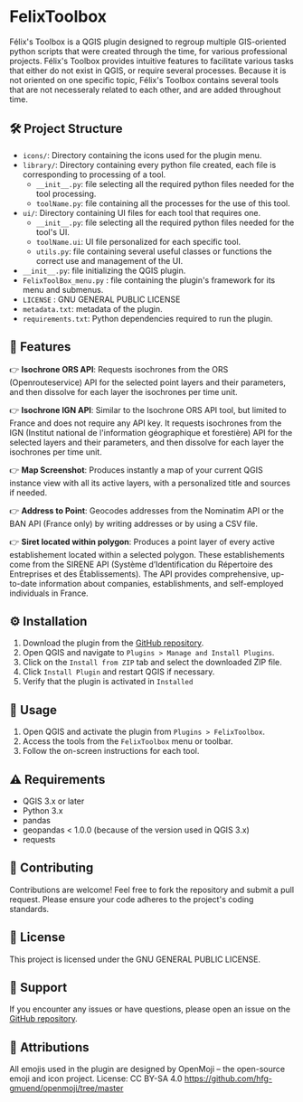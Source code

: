 # FelixToolbox

Félix's Toolbox is a QGIS plugin designed to regroup multiple GIS-oriented python scripts that were created through the time, for various professional projects. 
Félix's Toolbox provides intuitive features to facilitate various tasks that either do not exist in QGIS, or require several processes.
Because it is not oriented on one specific topic, Félix's Toolbox contains several tools that are not necesseraly related to each other, and are added throughout time.

## 🛠 Project Structure

- `icons/`: Directory containing the icons used for the plugin menu.
- `library/`: Directory containing every python file created, each file is corresponding to processing of a tool.
  - `__init__.py`: file selecting all the required python files needed for the tool processing.
  - `toolName.py`: file containing all the processes for the use of this tool.
- `ui/`: Directory containing UI files for each tool that requires one.
  - `__init__.py`: file selecting all the required python files needed for the tool's UI.
  - `toolName.ui`: UI file personalized for each specific tool.
  - `utils.py`: file containing several useful classes or functions the correct use and management of the UI.
- `__init__.py`: file initializing the QGIS plugin.
- `FelixToolBox_menu.py` : file containing the plugin's framework for its menu and submenus.
- `LICENSE` : GNU GENERAL PUBLIC LICENSE
- `metadata.txt`: metadata of the plugin.
- `requirements.txt`: Python dependencies required to run the plugin.

## 🎁 Features

👉 **Isochrone ORS API**: Requests isochrones from the ORS (Openrouteservice) API for the selected point layers and their parameters, and then dissolve for each layer the isochrones per time unit.

👉 **Isochrone IGN API**: Similar to the Isochrone ORS API tool, but limited to France and does not require any API key. It requests isochrones from the IGN (Institut national de l'information géographique et forestière) API for the selected layers and their parameters, and then dissolve for each layer the isochrones per time unit.

👉 **Map Screenshot**: Produces instantly a map of your current QGIS instance view with all its active layers, with a personalized title and sources if needed.

👉 **Address to Point**: Geocodes addresses from the Nominatim API or the BAN API (France only) by writing addresses or by using a CSV file.

👉 **Siret located within polygon**: Produces a point layer of every active establishement located within a selected polygon. These establishements come from the SIRENE API (Système d’Identification du Répertoire des Entreprises et des Établissements). The API provides comprehensive, up-to-date information about companies, establishments, and self-employed individuals in France.

## ⚙️ Installation 

1. Download the plugin from the [GitHub repository](https://github.com/your-repo/FelixToolbox).
2. Open QGIS and navigate to `Plugins > Manage and Install Plugins`.
3. Click on the `Install from ZIP` tab and select the downloaded ZIP file.
4. Click `Install Plugin` and restart QGIS if necessary.
5. Verify that the plugin is activated in `Installed`

## 🌵 Usage

1. Open QGIS and activate the plugin from `Plugins > FelixToolbox`.
2. Access the tools from the `FelixToolbox` menu or toolbar.
3. Follow the on-screen instructions for each tool.

## ⚠️ Requirements

- QGIS 3.x or later
- Python 3.x
- pandas
- geopandas < 1.0.0 (because of the version used in QGIS 3.x)
- requests

## 🎉 Contributing

Contributions are welcome! Feel free to fork the repository and submit a pull request. Please ensure your code adheres to the project's coding standards. 

## 📜 License

This project is licensed under the GNU GENERAL PUBLIC LICENSE.

## 🔧 Support

If you encounter any issues or have questions, please open an issue on the [GitHub repository](https://github.com/EwStinky/FelixToolbox).

## 📢 Attributions

All emojis used in the plugin are designed by OpenMoji – the open-source emoji and icon project. License: CC BY-SA 4.0
https://github.com/hfg-gmuend/openmoji/tree/master

